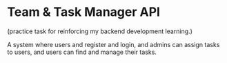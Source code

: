 # Team & Task Manager API

(practice task for reinforcing my backend development learning.)

A system where users and register and login, and admins can assign tasks to users, and users can find and manage their tasks.
